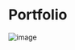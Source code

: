 # Portfolio

![image](https://github.com/WendellLeao/portfolio/assets/54878277/e7b4d14e-e15f-4539-a131-d38727910ad2)

